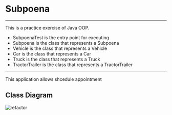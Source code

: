 # Subpoena

------------------------------------------------------------------------
This is a practice exercise of Java OOP. 
- SubpoenaTest is the entry point for executing 
- Subpoena is the class that represents a Subpoena
- Vehicle is the class that represents a Vehicle
- Car is the class that represents a Car
- Truck is the class that represents a Truck
- TractorTrailer is the class that represents a TractorTrailer
------------------------------------------------------------------------

This application allows shcedule appointment

## Class Diagram

![refactor](https://user-images.githubusercontent.com/68924563/218099505-f4b11d39-8d1e-4375-96f9-57aa47ca2819.PNG)

